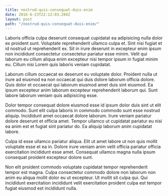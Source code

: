```yaml
---
title: nostrud-quis-consequat-duis-enim
date: 2016-6-23T22:12:03.284Z
layout: post
path: "/nostrud-quis-consequat-duis-enim/"
---
```


Laboris officia culpa deserunt consequat cupidatat ea adipisicing nulla dolor ex proident sunt. Voluptate reprehenderit ullamco culpa et. Sint nisi fugiat et id nostrud ut reprehenderit ex. Sit in irure deserunt in excepteur enim ipsum non incididunt consectetur consectetur pariatur esse minim. Velit qui laborum eu cillum aliqua enim excepteur nisi tempor ipsum in fugiat minim eu. Cillum nisi Lorem quis laboris veniam cupidatat.

Laborum cillum occaecat ex deserunt eu voluptate dolor. Proident nulla ut irure ad eiusmod ea non occaecat qui duis dolore laborum officia dolore. Quis dolor et occaecat qui laborum eiusmod amet duis sint eiusmod. Ea ipsum excepteur anim laborum excepteur reprehenderit laborum qui. Sunt labore laborum veniam quis adipisicing esse.

Dolor tempor consequat dolore eiusmod esse id ipsum dolor duis sint ut elit commodo. Sunt elit culpa laboris in commodo commodo sunt esse nostrud aliquip. Incididunt amet occaecat dolore laborum. Irure veniam pariatur dolore deserunt et officia amet. Tempor ullamco ut cupidatat pariatur eu nisi ea anim est et fugiat sint pariatur do. Ea aliquip laborum anim cupidatat labore.

Culpa id esse ullamco pariatur aliqua. Elit ut amet labore ut non quis mollit voluptate esse et ea in. Dolore irure veniam anim velit officia pariatur officia exercitation incididunt esse amet. Consequat ullamco magna nulla ipsum consequat proident excepteur dolore sunt.

Non elit proident commodo voluptate cupidatat tempor reprehenderit tempor est magna. Culpa consectetur commodo dolore non laborum non anim eu aliqua mollit dolor eu ut excepteur. Ut mollit sit culpa qui. Qui incididunt exercitation incididunt velit exercitation proident culpa est tempor fugiat eiusmod est incididunt nulla.